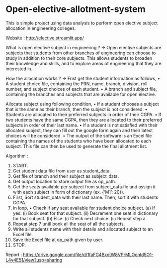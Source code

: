 # Open-elective-allotment-system
This is simple project using data analysis to perform open elective subject allocation in engineering colleges. 

Website : http://elective.streamlit.app/

What is open elective subject in engineering ?
-> Open elective subjects are subjects that students from other branches of engineering can choose to study in addition to their core subjects. 
   This allows students to broaden their knowledge and skills, and to explore areas of engineering that they are interested in.

How the allocation works ?
->  Frist get the student information as follows,
   •	A student choice file, containing the PRN, name, branch, division, roll number, and subject choices of each student.
   •	A branch and subject file, containing the branches and subjects that are available for open elective.

  Allocate subject using following condition,
   •	If a student chooses a subject that is the same as their branch, then the subject is not considered.
   •	Students are allocated to their preferred subjects in order of their CGPA.
   •	If two students have the same CGPA, then they are allocated to their preferred subjects in order of their last name.
   •	If a student is not satisfied with their allocated subject, they can fill out the google form again and their latest choices will be considered.
   •	The output of the software is an Excel file containing the names of the students who have been allocated to each subject. This file can then be used to generate the final allotment list.

Algorithm :
1)	START.
2)	Get student data file from user as student_data.
3)	Get file of branch and their subject as subject_data.
4)	Get output location to store output file as op_path.
5)	Get the seats available per subject from subject_data fie and assign it with each subject in form of dictionary (ex. {‘M1’: 20}).
6)	First, Sort student_data with their last name. Then, sort it with students CGPA.
7)	In loop,
•	Check if any seat available for student choice subject.
(a)	If yes:
(i)	Book seat for that subject.
(ii)	Decrement one seat in dictionary for that subject.
(b)	Else:
(i)	Check next choice.
(ii)	Repeat step a.
8)	Repeat step 7 until book all the seat of all the subjects.
9)	Write all students name with their details and allocated subject to an Excel file.
10)	Save the Excel file at op_path given by user.
11)	STOP.

Report : https://drive.google.com/file/d/1faFG4BxotW8VPrMLOonId5O1-L4y4E51/view?usp=sharing

